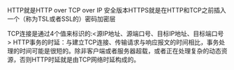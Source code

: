 HTTP就是HTTP over TCP over IP
安全版本HTTPS就是在HTTP和TCP之前插入一个（称为TSL或者SSL的）密码加密层

TCP连接是通过4个值来标识的:<源IP地址、源端口号、目标IP地址、目标端口号>
HTTP事务的时延：与建立TCP连接、传输请求与响应报文的时间相比，事务处理的时间可能是很短的。除非客户端或者服务器超载，或者正在处理复杂的动态资源，否则HTTP时延就是由TCP网络时延构成的。
